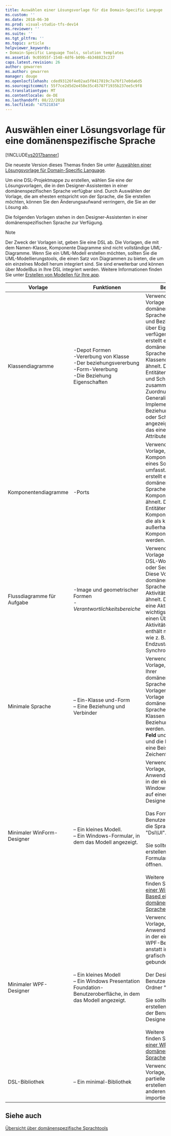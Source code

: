 ```yaml
---
title: Auswählen einer Lösungsvorlage für die Domain-Specific Languge | Microsoft-Dokumentation
ms.custom: ''
ms.date: 2018-06-30
ms.prod: visual-studio-tfs-dev14
ms.reviewer: ''
ms.suite: ''
ms.tgt_pltfrm: ''
ms.topic: article
helpviewer_keywords:
- Domain-Specific Language Tools, solution templates
ms.assetid: 9c05955f-1548-4df6-b09b-4b348823c237
caps.latest.revision: 26
author: gewarren
ms.author: gewarren
manager: douge
ms.openlocfilehash: cded93126f4e02aa5f0417819c7a76f17e0da6d5
ms.sourcegitcommit: 55f7ce2d5d2e458e35c45787f1935b237ee5c9f8
ms.translationtype: MT
ms.contentlocale: de-DE
ms.lasthandoff: 08/22/2018
ms.locfileid: "47521834"
---
```

# <a name="choosing-a-domain-specific-language-solution-template"></a>Auswählen einer Lösungsvorlage für eine domänenspezifische Sprache
[!INCLUDE[vs2017banner](../includes/vs2017banner.md)]

Die neueste Version dieses Themas finden Sie unter [Auswählen einer Lösungsvorlage für Domain-Specific Language](https://docs.microsoft.com/visualstudio/modeling/choosing-a-domain-specific-language-solution-template).  
  
Um eine DSL-Projektmappe zu erstellen, wählen Sie eine der Lösungsvorlagen, die in den Designer-Assistenten in einer domänenspezifischen Sprache verfügbar sind. Durch Auswählen der Vorlage, die am ehesten entspricht von der Sprache, die Sie erstellen möchten, können Sie den Änderungsaufwand verringern, die Sie an der Lösung ab.  
  
 Die folgenden Vorlagen stehen in den Designer-Assistenten in einer domänenspezifischen Sprache zur Verfügung.  
  
> [!NOTE]
>  Der Zweck der Vorlagen ist, geben Sie eine DSL ab. Die Vorlagen, die mit dem Namen-Klasse, Komponente Diagramme sind nicht vollständige UML-Diagramme. Wenn Sie ein UML-Modell erstellen möchten, sollten Sie die UML-Modellierungstools, die einen Satz von Diagrammen zu bieten, die um ein einzelnes Modell herum integriert sind. Sie sind erweiterbar und können über ModelBus in Ihre DSL integriert werden. Weitere Informationen finden Sie unter [Erstellen von Modellen für Ihre app](../modeling/create-models-for-your-app.md).  
  
|Vorlage|Funktionen|Beschreibung|  
|--------------|--------------|-----------------|  
|Klassendiagramme|-Depot Formen<br />-Vererbung von Klasse<br />-Der beziehungsvererbung<br />-Form-Vererbung<br />-Die Beziehung Eigenschaften|Verwenden Sie diese Vorlage aus, wenn die domänenspezifischen Sprache enthält, Entitäten und Beziehungen, die über Eigenschaften verfügen. Diese Vorlage erstellt eine domänenspezifische Sprache, die UML-Klassendiagrammen ähnelt. Die wichtigsten Entitäten sind die Klassen und Schnittstellen zusammen mit der Zuordnung, Generalisierung und die Implementierung von Beziehungen. Eine Klasse oder Schnittstelle wird angezeigt, als ein Feld, das eine Liste der Attribute enthält.|  
|Komponentendiagramme|-Ports|Verwenden Sie diese Vorlage, wenn Ihre DSL-Komponenten, d. h., Teile eines Softwaresystems umfasst. Diese Vorlage erstellt eine domänenspezifische Sprache, die UML-Komponentendiagramme ähnelt. Die wichtigsten Entitäten sind die Komponenten und Ports, die als kleine Formen außerhalb der Komponenten angezeigt werden.|  
|Flussdiagramme für Aufgabe|-Image und geometrischer Formen<br />-   *Verantwortlichkeitsbereiche*|Verwenden Sie diese Vorlage aus, wenn Ihre DSL-Workflows, Status oder Sequenzen enthält. Diese Vorlage erstellt eine domänenspezifische Sprache, die UML-Aktivitätsdiagramme ähnelt. Die main-Entität ist eine Aktivität, und die wichtigste Beziehung ist, einen Übergang zwischen Aktivitäten. Die Vorlage enthält mehrere Elemente wie z. B. Startstatus Endzustand und eine Synchronisierung Leiste.|  
|Minimale Sprache|– Ein-Klasse und-Form<br />– Eine Beziehung und Verbinder|Verwenden Sie diese Vorlage, wenn es sich bei Ihrer domänenspezifischen Sprache nicht die anderen Vorlagen ähnelt. Diese Vorlage erstellt eine domänenspezifische Sprache, bei dem zwei-Klassen und eine Beziehung, die dargestellt werden. in der **Toolbox** als **Feld** und **Zeile**. Die Klasse und die Beziehung haben eine Beispiel-Zeichenfolgeneigenschaft.|  
|Minimaler WinForm-Designer|– Ein kleines Modell.<br />– Ein Windows-Formular, in dem das Modell angezeigt.|Verwenden Sie diese Vorlage, sollten Sie eine Anwendung zu erstellen, in der eine DSL auf einem Windows Form, und nicht auf einem grafischen Designer gebunden ist.<br /><br /> Das Formular, das als Benutzeroberfläche für die Sprache ist im Ordner "Dsl\UI".<br /><br /> Sie sollten das Projekt erstellen, vor dem Formular-Designer zu öffnen.<br /><br /> Weitere Informationen finden Sie unter [Erstellen einer Windows Forms-Based einer domänenspezifischen Sprache](../modeling/creating-a-windows-forms-based-domain-specific-language.md).|  
|Minimaler WPF-Designer|– Ein kleines Modell<br />– Ein Windows Presentation Foundation-Benutzeroberfläche, in dem das Modell angezeigt.|Verwenden Sie diese Vorlage, sollten Sie eine Anwendung zu erstellen, in der eine DSL an eine WPF-Benutzeroberfläche, anstatt in einem grafischen Designer gebunden ist.<br /><br /> Der Designer für die Benutzeroberfläche ist im Ordner "Dsl\UI".<br /><br /> Sie sollten das Projekt erstellen, vor dem Öffnen der Benutzeroberflächen-Designer.<br /><br /> Weitere Informationen finden Sie unter [Erstellen einer WPF-Based einer domänenspezifischen Sprache](../modeling/creating-a-wpf-based-domain-specific-language.md).|  
|DSL-Bibliothek|– Ein minimal-Bibliothek|Verwenden Sie diese Vorlage, sollten Sie eine partielle DSL-Definition zu erstellen, die in einer anderen DSL-Definitionen importiert werden kann.|  
  
## <a name="see-also"></a>Siehe auch  
 [Übersicht über domänenspezifische Sprachtools](../modeling/overview-of-domain-specific-language-tools.md)



